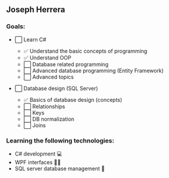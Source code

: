 ## Joseph Herrera 

### Goals:
- ⬜️ Learn C#
  - ✅ Understand the basic concepts of programming
  - ✅ Understand OOP
  - ⬜️ Database related programming
  - ⬜️ Advanced database programming (Entity Framework)
  - ⬜️ Advanced topics 
  
- ⬜️ Database design (SQL Server)
  - ✅ Basics of database design (concepts)
  - ⬜️ Relationships
  - ⬜️ Keys
  - ⬜️ DB normalization
  - ⬜️ Joins
  
### Learning the following technologies:
- C# development 💻
- WPF interfaces 👨‍💻
- SQL server database management 💾


